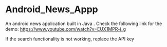 # Android_News_Appp
An android news application built in Java . Check the following link for the demo:  https://www.youtube.com/watch?v=EUX1MPR-i_g 


If the search functionality is not working, replace the API key
